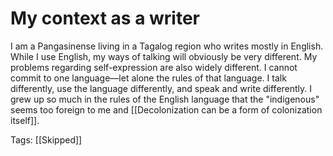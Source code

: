 # My context as a writer

I am a Pangasinense living in a Tagalog region who writes mostly in English. While I use English, my ways of talking will obviously be very different. My problems regarding self-expression are also widely different. I cannot commit to one language—let alone the rules of that language. I talk differently, use the language differently, and speak and write differently. I grew up so much in the rules of the English language that the "indigenous" seems too foreign to me and [[Decolonization can be a form of colonization itself]].

Tags: [[Skipped]]

